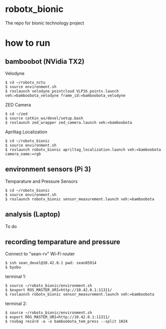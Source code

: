 # robotx_bionic
The repo for bionic technology project

# how to run 
##  bamboobot (NVidia TX2)
Velodyne
```
$ cd ~/robotx_nctu
$ source environment.sh
$ roslaunch velodyne_pointcloud VLP16_points.launch veh:=bamboobota_velodyne frame_id:=bamboobota_velodyne
```

ZED Camera
```
$ cd ~/zed
$ source catkin_ws/devel/setup.bash
$ roslaunch zed_wrapper zed_camera.launch veh:=bamboobota
```

Apriltag Localization
```
$ cd ~/robotx_bionic
$ source environment.sh
$ roslaunch robotx_bionic apriltag_localization.launch veh:=bamboobota camera_name:=rgb
```

##  environment sensors (Pi 3)
Temparature and Pressure Sensors
```
$ cd ~/robotx_bionic
$ source environment.sh
$ roslaunch robotx_bionic sensor_measurement.launch veh:=bamboobota
```

##  analysis (Laptop)
To do

## recording temparature and pressure 
Connect to "sean-rv" Wi-Fi router
```
$ ssh sean_devel@10.42.0.1 pwd: sean85914
$ byobu
```
terminal 1:
```
$ source ~/robotx_bionic/environment.sh
$ $export ROS_MASTER_URI=http://10.42.0.1:11311/
$ roslaunch robotx_bionic sensor_measurement.launch veh:=bamboobota
```
terminal 2:
```
$ source ~/robotx_bionic/environment.sh
$ export ROS_MASTER_URI=http://10.42.0.1:11311/
$ rosbag record -a -o bamboobota_tem_press --split 1024
```
